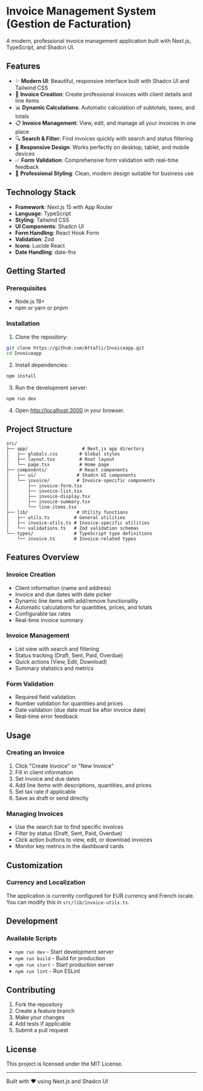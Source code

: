 # Invoice Management System (Gestion de Facturation)

A modern, professional invoice management application built with Next.js, TypeScript, and Shadcn UI.

## Features

- ✨ **Modern UI**: Beautiful, responsive interface built with Shadcn UI and Tailwind CSS
- 📄 **Invoice Creation**: Create professional invoices with client details and line items
- 📊 **Dynamic Calculations**: Automatic calculation of subtotals, taxes, and totals
- 📋 **Invoice Management**: View, edit, and manage all your invoices in one place
- 🔍 **Search & Filter**: Find invoices quickly with search and status filtering
- 📱 **Responsive Design**: Works perfectly on desktop, tablet, and mobile devices
- ✅ **Form Validation**: Comprehensive form validation with real-time feedback
- 🎨 **Professional Styling**: Clean, modern design suitable for business use

## Technology Stack

- **Framework**: Next.js 15 with App Router
- **Language**: TypeScript
- **Styling**: Tailwind CSS
- **UI Components**: Shadcn UI
- **Form Handling**: React Hook Form
- **Validation**: Zod
- **Icons**: Lucide React
- **Date Handling**: date-fns

## Getting Started

### Prerequisites

- Node.js 18+ 
- npm or yarn or pnpm

### Installation

1. Clone the repository:
```bash
git clone https://github.com/Attafii/Invoiceapp.git
cd Invoiceapp
```

2. Install dependencies:
```bash
npm install
```

3. Run the development server:
```bash
npm run dev
```

4. Open [http://localhost:3000](http://localhost:3000) in your browser.

## Project Structure

```
src/
├── app/                    # Next.js app directory
│   ├── globals.css        # Global styles
│   ├── layout.tsx         # Root layout
│   └── page.tsx           # Home page
├── components/            # React components
│   ├── ui/               # Shadcn UI components
│   └── invoice/          # Invoice-specific components
│       ├── invoice-form.tsx
│       ├── invoice-list.tsx
│       ├── invoice-display.tsx
│       ├── invoice-summary.tsx
│       └── line-items.tsx
├── lib/                  # Utility functions
│   ├── utils.ts         # General utilities
│   ├── invoice-utils.ts # Invoice-specific utilities
│   └── validations.ts   # Zod validation schemas
└── types/               # TypeScript type definitions
    └── invoice.ts       # Invoice-related types
```

## Features Overview

### Invoice Creation
- Client information (name and address)
- Invoice and due dates with date picker
- Dynamic line items with add/remove functionality
- Automatic calculations for quantities, prices, and totals
- Configurable tax rates
- Real-time invoice summary

### Invoice Management
- List view with search and filtering
- Status tracking (Draft, Sent, Paid, Overdue)
- Quick actions (View, Edit, Download)
- Summary statistics and metrics

### Form Validation
- Required field validation
- Number validation for quantities and prices
- Date validation (due date must be after invoice date)
- Real-time error feedback

## Usage

### Creating an Invoice

1. Click "Create Invoice" or "New Invoice"
2. Fill in client information
3. Set invoice and due dates
4. Add line items with descriptions, quantities, and prices
5. Set tax rate if applicable
6. Save as draft or send directly

### Managing Invoices

- Use the search bar to find specific invoices
- Filter by status (Draft, Sent, Paid, Overdue)
- Click action buttons to view, edit, or download invoices
- Monitor key metrics in the dashboard cards

## Customization

### Currency and Localization
The application is currently configured for EUR currency and French locale. You can modify this in `src/lib/invoice-utils.ts`.

## Development

### Available Scripts

- `npm run dev` - Start development server
- `npm run build` - Build for production
- `npm run start` - Start production server
- `npm run lint` - Run ESLint

## Contributing

1. Fork the repository
2. Create a feature branch
3. Make your changes
4. Add tests if applicable
5. Submit a pull request

## License

This project is licensed under the MIT License.

---

Built with ❤️ using Next.js and Shadcn UI
